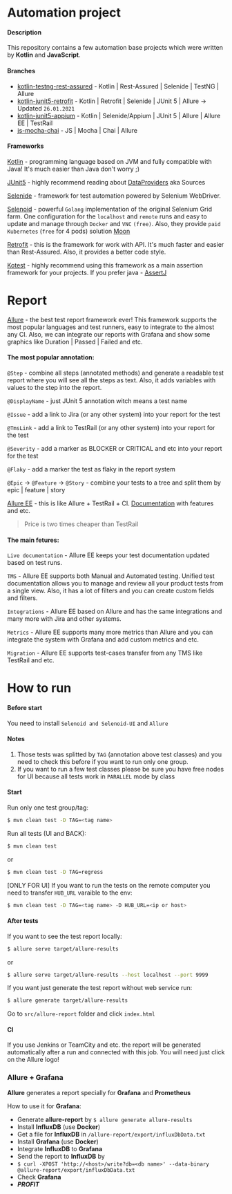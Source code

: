 # Automation project

#### Description

This repository contains a few automation base projects which were written by **Kotlin** and **JavaScript**.

#### Branches

  - [kotlin-testng-rest-assured](https://github.com/romsper/qa-automation-bases/tree/kotlin-testng-rest-assured) - Kotlin | Rest-Assured | Selenide | TestNG | Allure
  - [kotlin-junit5-retrofit](https://github.com/romsper/qa-automation-bases/tree/kotlin-junit5-retrofit) - Kotlin | Retrofit | Selenide | JUnit 5 | Allure -> Updated `26.01.2021`
  - [kotlin-junit5-appium](https://github.com/romsper/qa-automation-bases/tree/kotlin-junit5-appium) - Kotlin | Selenide/Appium | JUnit 5 | Allure | Allure EE | TestRail
  - [js-mocha-chai](https://github.com/romsper/qa-automation-bases/tree/js-mocha-chai) - JS | Mocha | Chai | Allure
  
#### Frameworks 

[Kotlin](https://kotlinlang.org/docs/reference/) - programming language based on JVM and fully compatible with Java! It's much easier than Java don't worry ;) 

[JUnit5](https://junit.org/junit5/docs/current/user-guide/) - highly recommend reading about [DataProviders](https://junit.org/junit5/docs/current/user-guide/#writing-tests-parameterized-tests-sources) aka Sources

[Selenide](https://selenide.org/) - framework for test automation powered by Selenium WebDriver.

[Selenoid](https://aerokube.com/selenoid/latest/) - powerful `Golang` implementation of the original Selenium Grid farm. One configuration for the `localhost` and `remote` runs and easy to update and manage through `Docker` and `VNC` `(free)`. Also, they provide `paid` `Kubernetes` (`free` for 4 pods) solution [Moon](https://aerokube.com/)

[Retrofit](https://square.github.io/retrofit/) - this is the framework for work with API. It's much faster and easier than Rest-Assured. Also, it provides a better code style.

[Kotest](https://github.com/kotest/kotest) - highly recommend using this framework as a main assertion framework for your projects. If you prefer java - [AssertJ](https://assertj.github.io/doc/) 


# Report

[Allure](https://docs.qameta.io/allure/) - the best test report framework ever! This framework supports the most popular languages and test runners, easy to integrate to the almost any CI. Also, we can integrate our reports with Grafana and show some graphics like Duration | Passed | Failed and etc.

#### The most popular annotation: 

`@Step` - combine all steps (annotated methods) and generate a readable test report where you will see all the steps as text. Also, it adds variables with values to the step into the report.

`@DisplayName` - just JUnit 5 annotation witch means a test name

`@Issue` - add a link to Jira (or any other system) into your report for the test

`@TmsLink` - add a link to TestRail (or any other system) into your report for the test

`@Severity` - add a marker as BLOCKER or CRITICAL and etc into your report for the test

`@Flaky` - add a marker the test as flaky in the report system

`@Epic` -> `@Feature` -> `@Story` - combine your tests to a tree and split them by epic | feature | story


[Allure EE](https://qameta.io/) - this is like Allure + TestRail + CI. [Documentation](https://docs.qameta.io/allure-ee/) with features and etc.

> Price is two times cheaper than TestRail

#### The main fetures: 

`Live documentation` - Allure EE keeps your test documentation updated based on test runs.

`TMS` - Allure EE supports both Manual and Automated testing. Unified test documentation allows you to manage and review all your product tests from a single view. Also, it has a lot of filters and you can create custom fields and filters.

`Integrations` - Allure EE based on Allure and has the same integrations and many more with Jira and other systems.

`Metrics` - Allure EE supports many more metrics than Allure and you can integrate the system with Grafana and add custom metrics and etc.

`Migration` - Allure EE supports test-cases transfer from any TMS like TestRail and etc.

# How to run

#### Before start

You need to install `Selenoid and Selenoid-UI` and `Allure`

#### Notes

1. Those tests was splitted by `TAG` (annotation above test classes) and you need to check this before if you want to run only one group. 
2. If you want to run a few test classes please be sure you have free nodes for UI because all tests work in `PARALLEL` mode by class

#### Start

Run only one test group/tag: 

```bash
$ mvn clean test -D TAG=<tag name>
```

Run all tests (UI and BACK):

```bash
$ mvn clean test
```
or
```bash
$ mvn clean test -D TAG=regress
```
[ONLY FOR UI] If you want to run the tests on the remote computer you need to transfer `HUB_URL` varaible to the env:
```bash
$ mvn clean test -D TAG=<tag name> -D HUB_URL=<ip or host>
```

#### After tests

If you want to see the test report locally: 
```bash
$ allure serve target/allure-results
```
or
```bash
$ allure serve target/allure-results --host localhost --port 9999
```

If you want just generate the test report without web service run:
```bash
$ allure generate target/allure-results
```
Go to `src/allure-report` folder and click `index.html`

#### CI

If you use Jenkins or TeamCity and etc. the report will be generated automatically after a run and connected with this job. You will need just click on the Allure logo! 
  
### Allure + Grafana

**Allure** generates a report specially for **Grafana** and **Prometheus**

How to use it for **Grafana**:
  - Generate **allure-report** by `$ allure generate allure-results`
  - Install **InfluxDB** (use **Docker**)
  - Get a file for **InfluxDB** in `/allure-report/export/influxDbData.txt`
  - Install **Grafana** (use **Docker**)
  - Integrate **InfluxDB** to **Grafana**
  - Send the report to **InfluxDB** by 
  - `$ curl -XPOST 'http://<host>/write?db=<db name>' --data-binary @allure-report/export/influxDbData.txt`
  - Check **Grafana** 
  - ***PROFIT***
